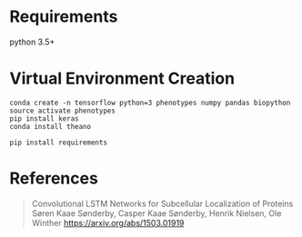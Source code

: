 # Requirements
python 3.5+

# Virtual Environment Creation

```
conda create -n tensorflow python=3 phenotypes numpy pandas biopython
source activate phenotypes
pip install keras
conda install theano

pip install requirements
```


# References
> Convolutional LSTM Networks for Subcellular Localization of Proteins
> Søren Kaae Sønderby, Casper Kaae Sønderby, Henrik Nielsen, Ole Winther
> https://arxiv.org/abs/1503.01919
